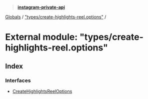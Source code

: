 > **[instagram-private-api](../README.md)**

[Globals](../README.md) / ["types/create-highlights-reel.options"](_types_create_highlights_reel_options_.md) /

# External module: "types/create-highlights-reel.options"

## Index

### Interfaces

* [CreateHighlightsReelOptions](../interfaces/_types_create_highlights_reel_options_.createhighlightsreeloptions.md)